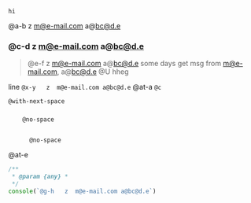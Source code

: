 ```
hi
```
@a-b   z  m@e-mail.com a@bc@d.e

### @c-d   z  m@e-mail.com a@bc@d.e

> @e-f   z  m@e-mail.com a@bc@d.e
> some days get msg from m@e-mail.com, a@bc@d.e @U
> hheg

line `@x-y   z  m@e-mail.com a@bc@d.e` @at-a `@c`

    @with-next-space 

### #
        @no-space

```

      @no-space
```
@at-e

```js
/**
 * @param {any} *
 */
console(`@g-h   z  m@e-mail.com a@bc@d.e`)
```
